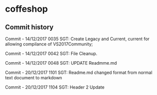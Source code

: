 # coffeshop
## Commit history

Commit - 14/12/2017 0035 SGT: Create Legacy and Current, current for allowing compilance of VS2017Community;

Commit - 14/12/2017 0042 SGT: File Cleanup.

Commit - 14/12/2017 0048 SGT: UPDATE Readmme.md

Commit - 20/12/2017 1101 SGT: Readme.md changed format from normal text document to markdown

Commit - 20/12/2017 1104 SGT: Header 2 Update
